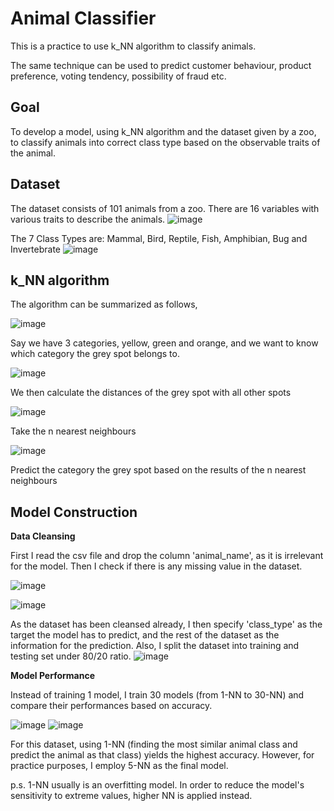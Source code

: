 # Animal Classifier

This is a practice to use k_NN algorithm to classify animals.

The same technique can be used to predict customer behaviour, product preference, voting tendency, possibility of fraud etc.

## **Goal**
To develop a model, using k_NN algorithm and the dataset given by a zoo, to classify animals into correct class type based on the observable traits of the animal.

## **Dataset**
The dataset consists of 101 animals from a zoo. There are 16 variables with various traits to describe the animals.
![image](https://user-images.githubusercontent.com/80243823/122639281-9d6e9100-d12b-11eb-91ba-25b8156122ce.png)

The 7 Class Types are: Mammal, Bird, Reptile, Fish, Amphibian, Bug and Invertebrate
![image](https://user-images.githubusercontent.com/80243823/122639347-ea526780-d12b-11eb-968a-b404ec45fe25.png)

## **k_NN algorithm**
The algorithm can be summarized as follows,

![image](https://user-images.githubusercontent.com/80243823/122639675-bed07c80-d12d-11eb-94e4-efa2135d8826.png)

Say we have 3 categories, yellow, green and orange, and we want to know which category the grey spot belongs to.

![image](https://user-images.githubusercontent.com/80243823/122639716-03f4ae80-d12e-11eb-88f2-76b45ddbe7ae.png)

We then calculate the distances of the grey spot with all other spots

![image](https://user-images.githubusercontent.com/80243823/122639739-2be41200-d12e-11eb-949d-dd2d85f120b6.png)

Take the n nearest neighbours

![image](https://user-images.githubusercontent.com/80243823/122639781-63eb5500-d12e-11eb-9725-267fadb3a93f.png)

Predict the category the grey spot based on the results of the n nearest neighbours

## **Model Construction**

**Data Cleansing**

First I read the csv file and drop the column 'animal_name', as it is irrelevant for the model. Then I check if there is any missing value in the dataset.

![image](https://user-images.githubusercontent.com/80243823/122639875-01df1f80-d12f-11eb-8024-4d0dabfd4856.png)

![image](https://user-images.githubusercontent.com/80243823/122639958-67cba700-d12f-11eb-99ff-c1487e586ded.png)

As the dataset has been cleansed already, I then specify 'class_type' as the target the model has to predict, and the rest of the dataset as the information for the prediction.
Also, I split the dataset into training and testing set under 80/20 ratio.
![image](https://user-images.githubusercontent.com/80243823/122640117-40290e80-d130-11eb-83f0-1adcaec81112.png)


**Model Performance**

Instead of training 1 model, I train 30 models (from 1-NN to 30-NN) and compare their performances based on accuracy.

![image](https://user-images.githubusercontent.com/80243823/122640198-b9c0fc80-d130-11eb-9f3b-d129b2cfd24c.png)
![image](https://user-images.githubusercontent.com/80243823/122640208-c80f1880-d130-11eb-8fbc-0f04f020550d.png)

For this dataset, using 1-NN (finding the most similar animal class and predict the animal as that class) yields the highest accuracy.
However, for practice purposes, I employ 5-NN as the final model.

p.s. 1-NN usually is an overfitting model. In order to reduce the model's sensitivity to extreme values, higher NN is applied instead.

